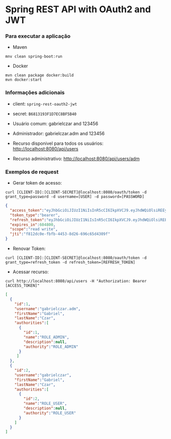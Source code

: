 # Spring REST API with OAuth2 and JWT

### Para executar a aplicação

- Maven

```console
mnv clean spring-boot:run
```

- Docker 

```console
mvn clean package docker:build
mvn docker:start
```

### Informações adicionais

- client: ```spring-rest-oauth2-jwt```

- secret: ```B6813193F1D7EC8BF5B40```

- Usuário comum: gabrielczar and 123456

- Administrador: gabrielczar.adm and 123456

- Recurso disponivel para todos os usuários: [http://localhost:8080/api/users](http://localhost:8080/api/users)
- Recurso administrativo: [http://localhost:8080/api/users/adm](http://localhost:8080/api/users/adm)

### Exemplos de request

- Gerar token de acesso: 

```console
curl [CLIENT-ID]:[CLIENT-SECRET]@localhost:8080/oauth/token -d grant_type=password -d username=[USER] -d password=[PASSWORD]
```

```json
{
  "access_token":"eyJhbGciOiJIUzI1NiIsInR5cCI6IkpXVCJ9.eyJhdWQiOlsiREEyRDUzMkQxQkVqd3RyZXNvdXJjZWlkIl0sInVzZXJfbmFtZSI6ImdhYnJpZWxjemFyIiwic2NvcGUiOlsicmVhZCIsIndyaXRlIl0sImV4cCI6MTcyNzMwNTQ3OCwiYXV0aG9yaXRpZXMiOlsiUk9MRV9VU0VSIl0sImp0aSI6ImY4MTJkYzBlLWZiZmItNDQ1My04ZDI2LTY5NmM2NWQ0MzA5ZiIsImNsaWVudF9pZCI6InNwcmluZy1yZXN0LW9hdXRoMi1qd3QifQ.ExobK5qYHzSxVpoPUvT8uQwBfZwsefYWsEjsxJopni0",
  "token_type":"bearer",
  "refresh_token":"eyJhbGciOiJIUzI1NiIsInR5cCI6IkpXVCJ9.eyJhdWQiOlsiREEyRDUzMkQxQkVqd3RyZXNvdXJjZWlkIl0sInVzZXJfbmFtZSI6ImdhYnJpZWxjemFyIiwic2NvcGUiOlsicmVhZCIsIndyaXRlIl0sImF0aSI6ImY4MTJkYzBlLWZiZmItNDQ1My04ZDI2LTY5NmM2NWQ0MzA5ZiIsImV4cCI6MTUyOTg5NjQ5MCwiYXV0aG9yaXRpZXMiOlsiUk9MRV9VU0VSIl0sImp0aSI6IjZlNWMyNDRhLTU5NDQtNDNhMy05ZjJlLTkwMWQ1ZDFkNTJjYiIsImNsaWVudF9pZCI6InNwcmluZy1yZXN0LW9hdXRoMi1qd3QifQ.E3w8BWVdtFyw6eBwBokXIXRtE3-oxdwH0JgLf-13wfo",
  "expires_in":604800,
  "scope":"read write",
  "jti":"f812dc0e-fbfb-4453-8d26-696c65d4309f"
}
```

- Renovar Token:

```console
curl [CLIENT-ID]:[CLIENT-SECRET]@localhost:8080/oauth/token -d grant_type=refresh_token -d refresh_token=[REFRESH_TOKEN] 
```

- Acessar recurso:

```console
curl http://localhost:8080/api/users -H "Authorization: Bearer [ACCESS_TOKEN]"
```

```json
[
  {
    "id":1,
    "username":"gabrielczar.adm",
    "firstName":"Gabriel",
    "lastName":"Czar",
    "authorities":[
      {
        "id":1,
        "name":"ROLE_ADMIN",
        "description":null,
        "authority":"ROLE_ADMIN"
      }
     ]
  },
  {
    "id":2,
    "username":"gabrielczar",
    "firstName":"Gabriel",
    "lastName":"Czar",
    "authorities":[
      {
        "id":2,
        "name":"ROLE_USER",
        "description":null,
        "authority":"ROLE_USER"
      }
    ]
  }
]
```